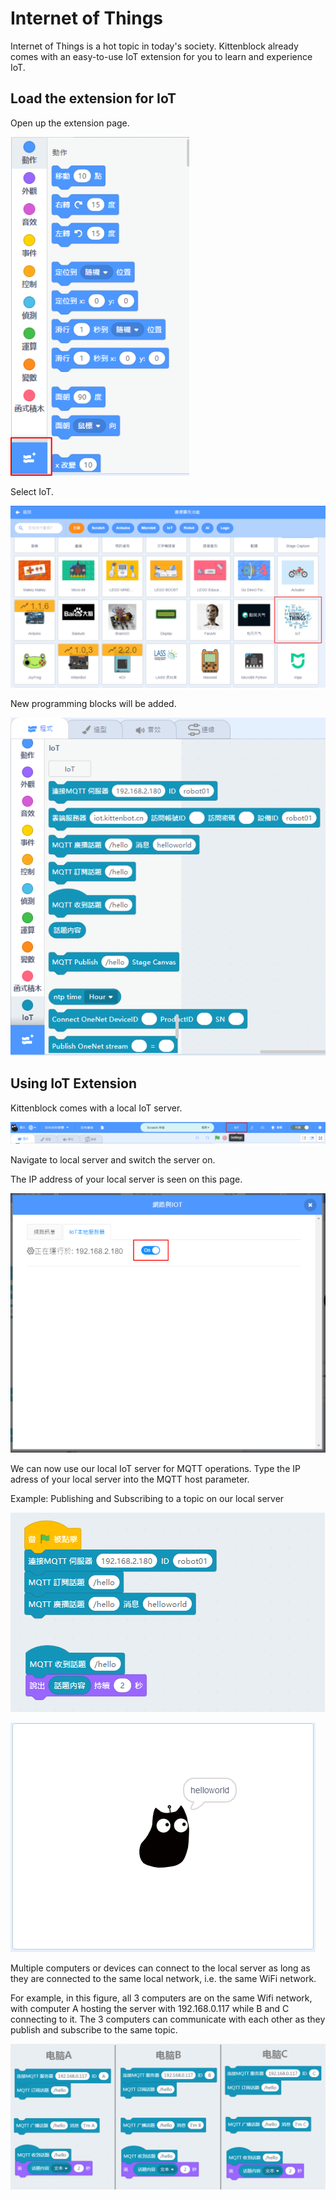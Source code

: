 # Internet of Things

Internet of Things is a hot topic in today's society. Kittenblock already comes with an easy-to-use IoT extension for you to learn and experience IoT.

## Load the extension for IoT

Open up the extension page.

![](./images/add.png)

Select IoT.

![](./images/iot1.png)

New programming blocks will be added.

![](./images/iot2.png)

## Using IoT Extension

Kittenblock comes with a local IoT server.

![](./images/iot3.png)

Navigate to local server and switch the server on.

The IP address of your local server is seen on this page.

![](./images/iot4.png)

We can now use our local IoT server for MQTT operations. Type the IP adress of your local server into the MQTT host parameter.

Example: Publishing and Subscribing to a topic on our local server

![](./images/iot6.png)

![](./images/iot7.png)

Multiple computers or devices can connect to the local server as long as they are connected to the same local network, i.e. the same WiFi network.

For example, in this figure, all 3 computers are on the same Wifi network, with computer A hosting the server with 192.168.0.117 while B and C connecting to it. The 3 computers can communicate with each other as they publish and subscribe to the same topic.

![](./images/iot8.png)
